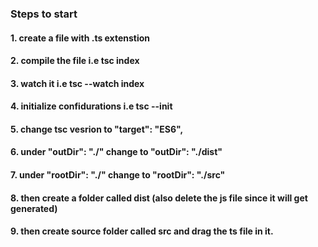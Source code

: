 ### Steps to start

#### 1. create a file with .ts  extenstion

#### 2. compile the file i.e tsc index

#### 3. watch it i.e tsc --watch index

#### 4. initialize confidurations i.e tsc --init

#### 5. change tsc vesrion to "target": "ES6",  

#### 6. under "outDir": "./" change to "outDir": "./dist" 

#### 7. under "rootDir": "./" change to "rootDir": "./src"

#### 8. then create a folder called dist (also delete the js file since it will get generated)

#### 9. then create source folder called src and drag the ts file in it.




